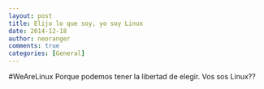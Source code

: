 ```yaml
---
layout: post
title: Elijo lo que soy, yo soy Linux
date: 2014-12-18
author: neoranger
comments: true
categories: [General]
---
```

#WeAreLinux Porque podemos tener la libertad de elegir. Vos sos Linux??
